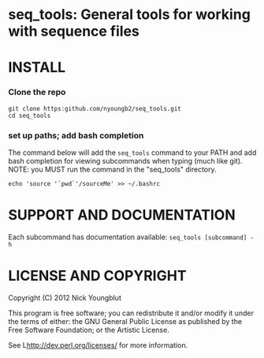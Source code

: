 seq_tools: General tools for working with sequence files
========================================================


# INSTALL

### Clone the repo

~~~
git clone https:github.com/nyoungb2/seq_tools.git
cd seq_tools
~~~

### set up paths; add bash completion

The command below will add the `seq_tools`
command to your PATH and add bash completion
for viewing subcommands when typing <tab> (much like git).
NOTE: you MUST run the command in the "seq_tools" directory.

~~~
echo 'source '`pwd`'/sourceMe' >> ~/.bashrc
~~~

# SUPPORT AND DOCUMENTATION

Each subcommand has documentation available: `seq_tools [subcommand] -h`


# LICENSE AND COPYRIGHT

Copyright (C) 2012 Nick Youngblut

This program is free software; you can redistribute it and/or modify it
under the terms of either: the GNU General Public License as published
by the Free Software Foundation; or the Artistic License.

See L<http://dev.perl.org/licenses/> for more information.

